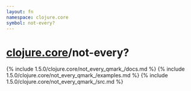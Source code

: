 ```yaml
---
layout: fn
namespace: clojure.core
symbol: not-every?
---
```


# [clojure.core](../)/not-every?

{% include 1.5.0/clojure.core/not_every_qmark_/docs.md %}
{% include 1.5.0/clojure.core/not_every_qmark_/examples.md %}
{% include 1.5.0/clojure.core/not_every_qmark_/src.md %}

